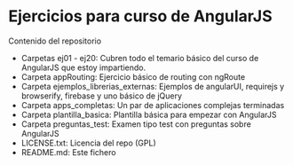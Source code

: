# Ejercicios para curso de AngularJS

Contenido del repositorio

* Carpetas ej01 - ej20: Cubren todo el temario básico del curso de AngularJS que estoy impartiendo.
* Carpeta appRouting: Ejercicio básico de routing con ngRoute
* Carpeta ejemplos_librerias_externas: Ejemplos de angularUI, requirejs y browserify, firebase y uno básico de jQuery
* Carpeta apps_completas: Un par de aplicaciones complejas terminadas
* Carpeta plantilla_basica: Plantilla básica para empezar con AngularJS
* Carpeta preguntas_test: Examen tipo test con preguntas sobre AngularJS
* LICENSE.txt: Licencia del repo (GPL)
* README.md: Este fichero